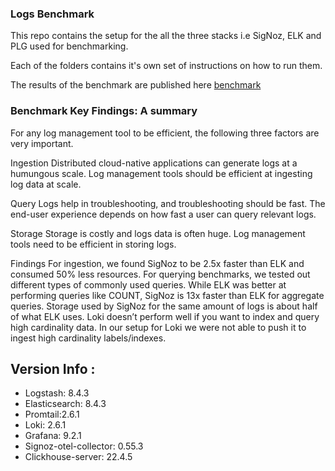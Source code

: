 
### Logs Benchmark

This repo contains the setup for the all the three stacks i.e SigNoz, ELK and PLG used for benchmarking.

Each of the folders contains it's own set of instructions on how to run them.

The results of the benchmark are published here [benchmark](https://signoz.io/blog/logs-performance-benchmark/?utm_source=github&utm_medium=logs-benchmark)

### Benchmark Key Findings: A summary
For any log management tool to be efficient, the following three factors are very important.

Ingestion
Distributed cloud-native applications can generate logs at a humungous scale. Log management tools should be efficient at ingesting log data at scale.

Query
Logs help in troubleshooting, and troubleshooting should be fast. The end-user experience depends on how fast a user can query relevant logs.

Storage
Storage is costly and logs data is often huge. Log management tools need to be efficient in storing logs.

Findings
For ingestion, we found SigNoz to be 2.5x faster than ELK and consumed 50% less resources.
For querying benchmarks, we tested out different types of commonly used queries. While ELK was better at performing queries like COUNT, SigNoz is 13x faster than ELK for aggregate queries.
Storage used by SigNoz for the same amount of logs is about half of what ELK uses.
Loki doesn’t perform well if you want to index and query high cardinality data. In our setup for Loki we were not able to push it to ingest high cardinality labels/indexes.

## Version Info :
* Logstash: 8.4.3
* Elasticsearch: 8.4.3
* Promtail:2.6.1
* Loki: 2.6.1
* Grafana: 9.2.1
* Signoz-otel-collector: 0.55.3
* Clickhouse-server: 22.4.5
